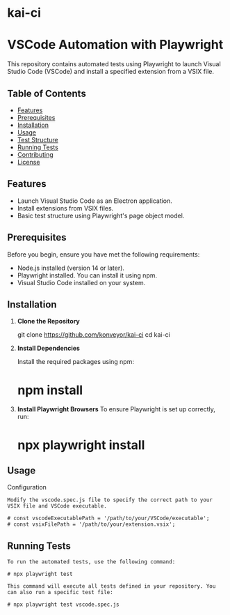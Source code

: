 # kai-ci
# VSCode Automation with Playwright

This repository contains automated tests using Playwright to launch Visual Studio Code (VSCode) and install a specified extension from a VSIX file. 

## Table of Contents

- [Features](#features)
- [Prerequisites](#prerequisites)
- [Installation](#installation)
- [Usage](#usage)
- [Test Structure](#test-structure)
- [Running Tests](#running-tests)
- [Contributing](#contributing)
- [License](#license)

## Features

- Launch Visual Studio Code as an Electron application.
- Install extensions from VSIX files.
- Basic test structure using Playwright's page object model.

## Prerequisites

Before you begin, ensure you have met the following requirements:

- Node.js installed (version 14 or later).
- Playwright installed. You can install it using npm.
- Visual Studio Code installed on your system.

## Installation

1. **Clone the Repository**

   git clone https://github.com/konveyor/kai-ci
   cd kai-ci

2. **Install Dependencies**

   Install the required packages using npm:

   # npm install

3. **Install Playwright Browsers**
   To ensure Playwright is set up correctly, run:
   # npx playwright install

## Usage
Configuration

    Modify the vscode.spec.js file to specify the correct path to your VSIX file and VSCode executable.

    # const vscodeExecutablePath = '/path/to/your/VSCode/executable';
    # const vsixFilePath = '/path/to/your/extension.vsix';

## Running Tests
    To run the automated tests, use the following command:

    # npx playwright test

    This command will execute all tests defined in your repository. You can also run a specific test file:

    # npx playwright test vscode.spec.js
